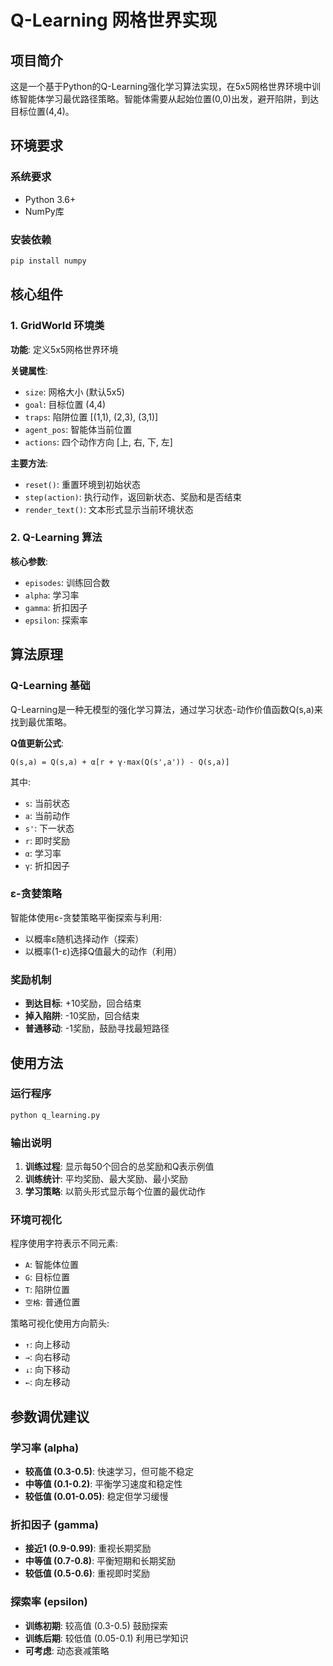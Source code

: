 # Q-Learning 网格世界实现

## 项目简介

这是一个基于Python的Q-Learning强化学习算法实现，在5x5网格世界环境中训练智能体学习最优路径策略。智能体需要从起始位置(0,0)出发，避开陷阱，到达目标位置(4,4)。

## 环境要求

### 系统要求
- Python 3.6+
- NumPy库

### 安装依赖
```bash
pip install numpy
```

## 核心组件

### 1. GridWorld 环境类

**功能**: 定义5x5网格世界环境

**关键属性**:
- `size`: 网格大小 (默认5x5)
- `goal`: 目标位置 (4,4)
- `traps`: 陷阱位置 [(1,1), (2,3), (3,1)]
- `agent_pos`: 智能体当前位置
- `actions`: 四个动作方向 [上, 右, 下, 左]

**主要方法**:
- `reset()`: 重置环境到初始状态
- `step(action)`: 执行动作，返回新状态、奖励和是否结束
- `render_text()`: 文本形式显示当前环境状态

### 2. Q-Learning 算法

**核心参数**:
- `episodes`: 训练回合数 
- `alpha`: 学习率 
- `gamma`: 折扣因子 
- `epsilon`: 探索率 

## 算法原理

### Q-Learning 基础

Q-Learning是一种无模型的强化学习算法，通过学习状态-动作价值函数Q(s,a)来找到最优策略。

**Q值更新公式**:
```
Q(s,a) = Q(s,a) + α[r + γ·max(Q(s',a')) - Q(s,a)]
```

其中:
- `s`: 当前状态
- `a`: 当前动作
- `s'`: 下一状态
- `r`: 即时奖励
- `α`: 学习率
- `γ`: 折扣因子

### ε-贪婪策略

智能体使用ε-贪婪策略平衡探索与利用:
- 以概率ε随机选择动作（探索）
- 以概率(1-ε)选择Q值最大的动作（利用）

### 奖励机制

- **到达目标**: +10奖励，回合结束
- **掉入陷阱**: -10奖励，回合结束
- **普通移动**: -1奖励，鼓励寻找最短路径

## 使用方法

### 运行程序
```bash
python q_learning.py
```

### 输出说明

1. **训练过程**: 显示每50个回合的总奖励和Q表示例值
2. **训练统计**: 平均奖励、最大奖励、最小奖励
3. **学习策略**: 以箭头形式显示每个位置的最优动作

### 环境可视化

程序使用字符表示不同元素:
- `A`: 智能体位置
- `G`: 目标位置
- `T`: 陷阱位置
- `空格`: 普通位置

策略可视化使用方向箭头:
- `↑`: 向上移动
- `→`: 向右移动
- `↓`: 向下移动
- `←`: 向左移动

## 参数调优建议

### 学习率 (alpha)
- **较高值 (0.3-0.5)**: 快速学习，但可能不稳定
- **中等值 (0.1-0.2)**: 平衡学习速度和稳定性
- **较低值 (0.01-0.05)**: 稳定但学习缓慢

### 折扣因子 (gamma)
- **接近1 (0.9-0.99)**: 重视长期奖励
- **中等值 (0.7-0.8)**: 平衡短期和长期奖励
- **较低值 (0.5-0.6)**: 重视即时奖励

### 探索率 (epsilon)
- **训练初期**: 较高值 (0.3-0.5) 鼓励探索
- **训练后期**: 较低值 (0.05-0.1) 利用已学知识
- **可考虑**: 动态衰减策略






